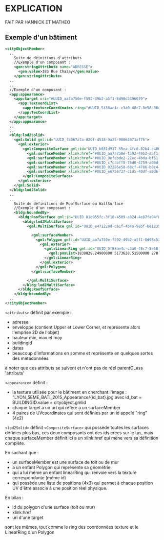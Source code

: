 # EXPLICATION

FAIT PAR HANNICK ET MATHEO

## Exemple d'un bâtiment

```xml
<cityObjectMember>
  ..
    Suite de déinitions d'attributs
    //Exemple d'un composant :
    <gen:stringAttribute name="ADRESSE">
      <gen:value>38b Rue Chazay</gen:value>
    </gen:stringAttribute>
  .. 
  ..
  //Exemple d'un composant :
  <app:appearance>
    <app:target uri="#UUID_aa7a750e-f592-49b2-a5f1-8d98c5396079">
      <app:TexCoordList>
        <app:textureCoordinates ring="#UUID_5f88ae4c-c3a0-48c7-8e58-36c5464ed46d">0.332493 0.603582 0.003390 0.474469 0.097736 0.361596 0.277570 0.429379 0.268268 0.442754 0.414614 0.497575 0.332493 0.603582 </app:textureCoordinates>
      </app:TexCoordList>
    </app:target>
  </app:appearance>
  ..
  ..
  <bldg:lod2Solid>
    <gml:Solid gml:id="UUID_f8067a7a-020f-4538-9a25-90064971af76">
      <gml:exterior>
        <gml:CompositeSurface gml:id="UUID_b031d917-55ea-4fc0-82b4-c4063758be0b">
          <gml:surfaceMember xlink:href="#UUID_aa7a750e-f592-49b2-a5f1-8d98c5396079"/>
          <gml:surfaceMember xlink:href="#UUID_9efebde2-22ec-4bda-bf51-86f7f845af96"/>
          <gml:surfaceMember xlink:href="#UUID_c7cabff5-76d0-4759-a06d-a1023e21800b"/>
          <gml:surfaceMember xlink:href="#UUID_82286e58-68cf-4786-b8c4-2020c0941e98"/>
          <gml:surfaceMember xlink:href="#UUID_e675e737-c1d5-40df-a9d6-eaef4d6df4c6"/>
        </gml:CompositeSurface>
      </gml:exterior>
    </gml:Solid>
  </bldg:lod2Solid>
  ..
  ..
    Suite de définitions de RoofSurface ou WallSurface
    //Exemple d'un composant :
    <bldg:boundedBy>
      <bldg:RoofSurface gml:id="UUID_81e955fc-3f10-4509-a824-4e87fa94f87d">
        <bldg:lod2MultiSurface>
          <gml:MultiSurface gml:id="UUID_e471228d-da1f-4b4a-9ebf-be1235b56200" srsDimension="3">

            <gml:surfaceMember>
              <gml:Polygon gml:id="UUID_aa7a750e-f592-49b2-a5f1-8d98c5396079">
                <gml:exterior>
                  <gml:LinearRing gml:id="UUID_5f88ae4c-c3a0-48c7-8e58-36c5464ed46d">
                    <gml:posList>1838829.24900000 5173628.51500000 278.90700000 1838825.07800000 5173636.39000000 278.90700000 1838821.39700000 5173634.14700000 278.90700000 1838823.58596742 5173629.84406430 278.90700000 1838824.02200000 5173630.06500000 278.90700000 1838825.79239022 5173626.56319728 278.90700000 1838829.24900000 5173628.51500000 278.90700000 </gml:posList>
                  </gml:LinearRing>
                </gml:exterior>
              </gml:Polygon>
            </gml:surfaceMember>

          </gml:MultiSurface>
        </bldg:lod2MultiSurface>
      </bldg:RoofSurface>
    </bldg:boundedBy>
  ..
</cityObjectMember>
```

`<attributs>` définit par exemple : 

- adresse
- enveloppe (contient Upper et Lower Corner, et représente alors l'emprise 2D de l'objet)
- hauteur min, max et moy
- buildingid
- dates
- beaucoup d'informations en somme et représente en quelques sortes des métadonnées

à noter que ces attributs se suivent et n'ont pas de réel parentCLass 'attributs'

`<appearance>` définit : 

- la texture utilisée pour le bâtiment en cherchant l'image : "LYON_5EME_BATI_2015_Appearance/{id_bat}.jpg
  avec id_bat = BUILDINGID.value = cityobject.gmlid
- chaque target a un uri qui réfère a un surfaceMember
- 4 paires de UVcoordinates qui sont définies par un id appelé "ring" (4x2)

`<lod2Solid>` définit `<CompositeSurface>` qui possède toutes les surfaces définies plus bas, ces deux composants ont des ids crées sur le tas, mais chaque surfaceMember définit ici a un xlink:href qui mène vers sa définition complète.

En sachant que :
- un surfaceMember est une surface de toit ou de mur
- a un enfant Polygon qui représente sa géométrie
- qui a lui même un enfant linearRing qui renvoie vers la texture correspondante (même id)
- qui possède une liste de positions (4x3) qui permet à chaque position UV d'être associé à une position réel physique.

En bilan :

  - id du polygon d'une surface (toit ou mur)
  - xlink:href
  - uri d'une target

sont les mêmes, tout comme le ring des coordonnées texture et le LinearRing d'un Polygon
    





















